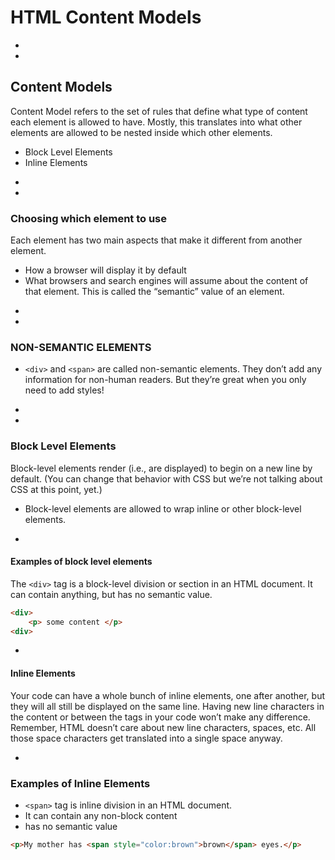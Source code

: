 # HTML Content Models







-
-
## Content Models
Content Model refers to the set of rules that define what type of content each element is allowed to have. Mostly, this translates into what other elements are allowed to be nested inside which other elements.
* Block Level Elements
* Inline Elements



-
-
### Choosing which element to use
Each element has two main aspects that make it different from another element.
* How a browser will display it by default
* What browsers and search engines will assume about the content of that element. This is called the “semantic” value of an element.

-
-
### NON-SEMANTIC ELEMENTS
* `<div>` and `<span>` are called non-semantic elements. They don’t add any information for non-human readers. But they’re great when you only need to add styles!


-
-
### Block Level Elements
Block-level elements render (i.e., are displayed) to begin on a new line by default. (You can change that behavior with CSS but we’re not talking about CSS at this point, yet.)
* Block-level elements are allowed to wrap inline or other block-level elements.

-
#### Examples of block level elements
The `<div>` tag is a block-level division or section in an HTML document. It can  contain anything, but has no semantic value.
```HTML
<div>
    <p> some content </p>
<div>
```


-
#### Inline Elements
Your code can have a whole bunch of inline elements, one after another, but they will all still be displayed on the same line. Having new line characters in the content or between the tags in your code won’t make any difference. Remember, HTML doesn’t care about new line characters, spaces, etc. All those space characters get translated into a single space anyway.

-
### Examples of Inline Elements
* `<span>` tag is inline division in an HTML document.
* It can contain any non-block content
* has no semantic value

```HTML
<p>My mother has <span style="color:brown">brown</span> eyes.</p>
```
